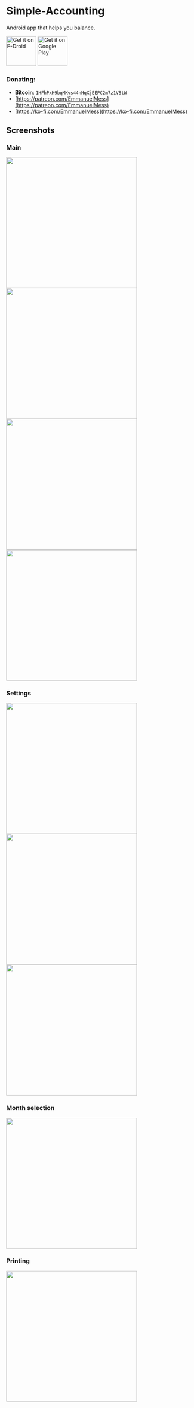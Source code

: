 # Simple-Accounting
Android app that helps you balance.

[<img src="https://f-droid.org/badge/get-it-on.png"
      alt="Get it on F-Droid"
      height="80">](https://f-droid.org/packages/com.emmanuelmess.simpleaccounting/)
[<img src="https://play.google.com/intl/en_us/badges/images/generic/en-play-badge.png"
      alt="Get it on Google Play"
      height="80">](https://play.google.com/store/apps/details?id=com.emmanuelmess.simpleaccounting)

### Donating: 
* **Bitcoin**: ```1HFhPxH9bqMKvs44nHqXjEEPC2m7z1V8tW```
* [https://patreon.com/EmmanuelMess](https://patreon.com/EmmanuelMess)
* [https://ko-fi.com/EmmanuelMess](https://ko-fi.com/EmmanuelMess)

## Screenshots

### Main
<img src="Screenshot_1491862500.png" data-canonical-src="Screenshot_1491862500.png" height="350" /> <img src="Screenshot_1491862506.png" data-canonical-src="Screenshot_1491862506.png" height="350" /> <img src="Screenshot_1491945273.png" data-canonical-src="Screenshot_1491945273.png" height="350" /> <img src="Screenshot_1491945294.png" data-canonical-src="Screenshot_1491945294.png" height="350" />

### Settings
<img src="Screenshot_1491862511.png" data-canonical-src="Screenshot_1491862511.png" height="350" /> <img src="Screenshot_1491945261.png" data-canonical-src="Screenshot_1491945261.png" height="350" /> <img src="Screenshot_1491945267.png" data-canonical-src="Screenshot_1491945267.png" height="350" />

### Month selection
<img src="Screenshot_1491945314.png" data-canonical-src="Screenshot_1491945314.png" height="350" />

### Printing
<img src="Screenshot_1491945299.png" data-canonical-src="Screenshot_1491945299.png" height="350" />
